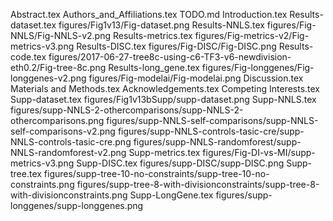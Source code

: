Abstract.tex
Authors_and_Affiliations.tex
TODO.md
Introduction.tex
Results-dataset.tex
figures/Fig1v13/Fig-dataset.png
Results-NNLS.tex
figures/Fig-NNLS/Fig-NNLS-v2.png
Results-metrics.tex
figures/Fig-metrics-v2/Fig-metrics-v3.png
Results-DISC.tex
figures/Fig-DISC/Fig-DISC.png
Results-code.tex
figures/2017-06-27-tree8c-using-c6-TF3-v6-newdivision-eth0.2/Fig-tree-8c.png
Results-long_gene.tex
figures/Fig-longgenes/Fig-longgenes-v2.png
figures/Fig-modelai/Fig-modelai.png
Discussion.tex
Materials and Methods.tex
Acknowledgements.tex
Competing Interests.tex
Supp-dataset.tex
figures/Fig1v13bSupp/supp-dataset.png
Supp-NNLS.tex
figures/supp-NNLS-2-othercomparisons/supp-NNLS-2-othercomparisons.png
figures/supp-NNLS-self-comparisons/supp-NNLS-self-comparisons-v2.png
figures/supp-NNLS-controls-tasic-cre/supp-NNLS-controls-tasic-cre.png
figures/supp-NNLS-randomforest/supp-NNLS-randomforest-v2.png
Supp-metrics.tex
figures/Fig-DI-vs-MI/supp-metrics-v3.png
Supp-DISC.tex
figures/supp-DISC/supp-DISC.png
Supp-tree.tex
figures/supp-tree-10-no-constraints/supp-tree-10-no-constraints.png
figures/supp-tree-8-with-divisionconstraints/supp-tree-8-with-divisionconstraints.png
Supp-LongGene.tex
figures/supp-longgenes/supp-longgenes.png
